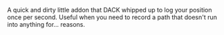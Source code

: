 A quick and dirty little addon that DACK whipped up to log your position once per second.
Useful when you need to record a path that doesn't run into anything for... reasons.